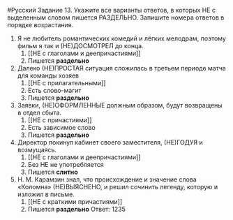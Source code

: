 #Русский 
Задание 13. Укажите все варианты ответов, в которых НЕ с выделенным словом пишется РАЗДЕЛЬНО. Запишите номера ответов в порядке возрастания.

1. Я не любитель романтических комедий и лёгких мелодрам, поэтому фильм я так и (НЕ)ДОСМОТРЕЛ до конца.
	1. [[НЕ с глаголами и деепричастиями]]
	2. Пишется **раздельно**
2. Далеко (НЕ)ПРОСТАЯ ситуация сложилась в третьем периоде матча для команды хозяев
	1. [[НЕ с прилагательными]]
	2. Есть слово-магит
	3. Пишется **раздельно**
3. Заявки, (НЕ)ОФОРМЛЕННЫЕ должным образом, будут возвращены в отдел сбыта.
	1. [[НЕ с причастиями]]
	2. Есть зависимое слово
	3. Пишется **раздельно**
4. Директор покинул кабинет своего заместителя, (НЕ)ГОДУЯ и возмущаясь.
	1. [[НЕ с глаголами и деепричастиями]]
	2. Без НЕ не употребляется 
	3. Пишется **слитно**
5. H. М. Карамзин знал, что происхождение и значение слова «Коломна» (НЕ)ВЫЯСНЕНО, и решил сочинить легенду, которую и изложил в письме.
	1. [[НЕ с краткими причастиями]] 
	2. Пишется **раздельно**
Ответ: 1235